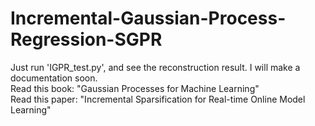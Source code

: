 # Incremental-Gaussian-Process-Regression-SGPR

Just run 'IGPR_test.py', and see the reconstruction result. I will make a documentation soon.  
Read this book: "Gaussian Processes for Machine Learning"  
Read this paper: "Incremental Sparsification for Real-time Online Model Learning"
